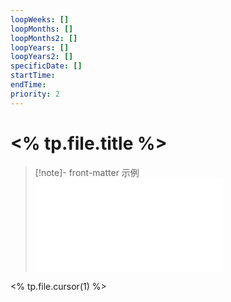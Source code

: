 ```yaml
---
loopWeeks: []
loopMonths: []
loopMonths2: []
loopYears: []
loopYears2: []
specificDate: []
startTime:
endTime:
priority: 2
---
```


# <% tp.file.title %>

> [!note]- front-matter 示例
> ![front-matter-template](front-matter-template.md)

<% tp.file.cursor(1) %>
